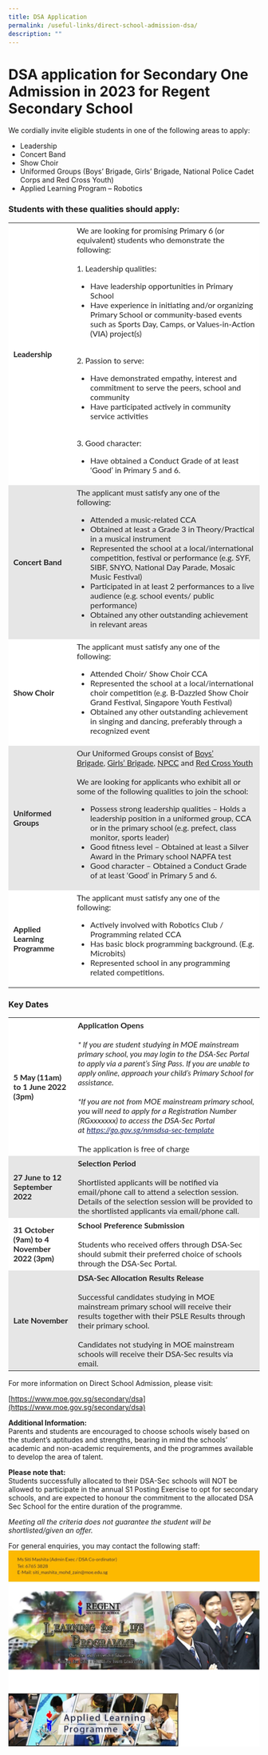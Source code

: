 ```yaml
---
title: DSA Application
permalink: /useful-links/direct-school-admission-dsa/
description: ""
---
```

<h1>DSA application for Secondary One Admission in 2023 for Regent Secondary School</h1>

We cordially invite eligible students in one of the following areas to apply:

*   Leadership
*   Concert Band
*   Show Choir
*   Uniformed Groups (Boys’ Brigade, Girls’ Brigade, National Police Cadet Corps and Red Cross Youth)
*   Applied Learning Program – Robotics

<h3><b>Students with these qualities should apply:</b></h3>


<table style="box-sizing: inherit; border-collapse: collapse; border-spacing: 0px; width: 715.371px; max-width: 100%; color: rgb(34, 34, 34); font-family: Lato, sans-serif; font-size: 16px; font-style: normal; font-variant-ligatures: normal; font-variant-caps: normal; font-weight: 400; letter-spacing: normal; orphans: 2; text-align: start; text-transform: none; white-space: normal; widows: 2; word-spacing: 0px; -webkit-text-stroke-width: 0px; text-decoration-thickness: initial; text-decoration-style: initial; text-decoration-color: initial;"><tbody style="box-sizing: inherit;"><tr style="box-sizing: inherit; background: rgb(255, 255, 255);"><td style="box-sizing: inherit; padding: 5px 10px;"><strong style="box-sizing: inherit; font-weight: bold;">Leadership</strong></td><td style="box-sizing: inherit; padding: 5px 10px;">We are looking for promising Primary 6 (or equivalent) students who demonstrate the following:<br style="box-sizing: inherit;"><br style="box-sizing: inherit;">1. Leadership qualities:<br style="box-sizing: inherit;"><ul style="box-sizing: inherit;"><li style="box-sizing: inherit;">Have leadership opportunities in Primary School</li><li style="box-sizing: inherit;">Have experience in initiating and/or organizing Primary School or community-based events such as Sports Day, Camps, or Values-in-Action (VIA) project(s)</li></ul><br style="box-sizing: inherit;">2. Passion to serve:<br style="box-sizing: inherit;"><ul style="box-sizing: inherit;"><li style="box-sizing: inherit;">Have demonstrated empathy, interest and commitment to serve the peers, school and community</li><li style="box-sizing: inherit;">Have participated actively in community service activities</li></ul><br style="box-sizing: inherit;">3. Good character:<br style="box-sizing: inherit;"><ul style="box-sizing: inherit;"><li style="box-sizing: inherit;">Have obtained a Conduct Grade of at least ‘Good’ in Primary 5 and 6.</li></ul></td></tr><tr style="box-sizing: inherit; background: rgb(230, 230, 230);"><td style="box-sizing: inherit; padding: 5px 10px;"><strong style="box-sizing: inherit; font-weight: bold;">Concert Band</strong></td><td style="box-sizing: inherit; padding: 5px 10px;">The applicant must satisfy any one of the following:<br style="box-sizing: inherit;"><ul style="box-sizing: inherit;"><li style="box-sizing: inherit;">Attended a music-related CCA</li><li style="box-sizing: inherit;">Obtained at least a Grade 3 in Theory/Practical in a musical instrument</li><li style="box-sizing: inherit;">Represented the school at a local/international competition, festival or performance (e.g. SYF, SIBF, SNYO, National Day Parade, Mosaic Music Festival)</li><li style="box-sizing: inherit;">Participated in at least 2 performances to a live audience (e.g. school events/ public performance)</li><li style="box-sizing: inherit;">Obtained any other outstanding achievement in relevant areas</li></ul></td></tr><tr style="box-sizing: inherit; background: rgb(255, 255, 255);"><td style="box-sizing: inherit; padding: 5px 10px;"><strong style="box-sizing: inherit; font-weight: bold;">Show Choir</strong></td><td style="box-sizing: inherit; padding: 5px 10px;">The applicant must satisfy any one of the following:<br style="box-sizing: inherit;"><ul style="box-sizing: inherit;"><li style="box-sizing: inherit;">Attended Choir/ Show Choir CCA</li><li style="box-sizing: inherit;">Represented the school at a local/international choir competition (e.g. B-Dazzled Show Choir Grand Festival, Singapore Youth Festival)</li><li style="box-sizing: inherit;">Obtained any other outstanding achievement in singing and dancing, preferably through a recognized event</li></ul></td></tr><tr style="box-sizing: inherit; background: rgb(230, 230, 230);"><td style="box-sizing: inherit; padding: 5px 10px;"><strong style="box-sizing: inherit; font-weight: bold;">Uniformed Groups</strong></td><td style="box-sizing: inherit; padding: 5px 10px;">Our Uniformed Groups consist of<span>&nbsp;</span><u style="box-sizing: inherit;">Boys’ Brigade</u>,<span>&nbsp;</span><u style="box-sizing: inherit;">Girls’ Brigade</u>,<span>&nbsp;</span><u style="box-sizing: inherit;">NPCC</u><span>&nbsp;</span>and<span>&nbsp;</span><u style="box-sizing: inherit;">Red Cross Youth</u><br style="box-sizing: inherit;"><br style="box-sizing: inherit;">We are looking for applicants who exhibit all or some of the following qualities to join the school:<br style="box-sizing: inherit;"><ul style="box-sizing: inherit;"><li style="box-sizing: inherit;">Possess strong leadership qualities – Holds a leadership position in a uniformed group, CCA or in the primary school (e.g. prefect, class monitor, sports leader)</li><li style="box-sizing: inherit;">Good fitness level – Obtained at least a Silver Award in the Primary school NAPFA test</li><li style="box-sizing: inherit;">Good character – Obtained a Conduct Grade of at least ‘Good’ in Primary 5 and 6.</li></ul></td></tr><tr style="box-sizing: inherit; background: rgb(255, 255, 255);"><td style="box-sizing: inherit; padding: 5px 10px;"><strong style="box-sizing: inherit; font-weight: bold;">Applied Learning Programme</strong></td><td style="box-sizing: inherit; padding: 5px 10px;">The applicant must satisfy any one of the following:<br style="box-sizing: inherit;"><ul style="box-sizing: inherit;"><li style="box-sizing: inherit;">Actively involved with Robotics Club / Programming related CCA</li><li style="box-sizing: inherit;">Has basic block programming background. (E.g. Microbits)</li><li style="box-sizing: inherit;">Represented school in any programming related competitions.</li></ul></td></tr></tbody></table>



### **Key Dates**


<table style="box-sizing: inherit; border-collapse: collapse; border-spacing: 0px; width: 715.371px; max-width: 100%; color: rgb(34, 34, 34); font-family: Lato, sans-serif; font-size: 16px; font-style: normal; font-variant-ligatures: normal; font-variant-caps: normal; font-weight: 400; letter-spacing: normal; orphans: 2; text-align: start; text-transform: none; white-space: normal; widows: 2; word-spacing: 0px; -webkit-text-stroke-width: 0px; text-decoration-thickness: initial; text-decoration-style: initial; text-decoration-color: initial;"><tbody style="box-sizing: inherit;"><tr style="box-sizing: inherit; background: rgb(255, 255, 255);"><td style="box-sizing: inherit; padding: 5px 10px;"><strong style="box-sizing: inherit; font-weight: bold;">5 May (11am) to 1 June 2022 (3pm)</strong></td><td style="box-sizing: inherit; padding: 5px 10px;"><strong style="box-sizing: inherit; font-weight: bold;">Application Opens</strong><br style="box-sizing: inherit;"><br style="box-sizing: inherit;"><em style="box-sizing: inherit;">* If you are student studying in MOE mainstream primary school, you may login to the DSA-Sec Portal to apply via a parent’s Sing Pass. If you are unable to apply online, approach your child’s Primary School for assistance.<br style="box-sizing: inherit;"><br style="box-sizing: inherit;">*If you are not from MOE mainstream primary school, you will need to apply for a Registration Number (RGxxxxxxx) to access the DSA-Sec Portal at<span>&nbsp;</span><a rel="noreferrer noopener" href="https://go.gov.sg/nmsdsa-sec-template" target="_blank" style="box-sizing: inherit; background-color: transparent; transition: all 0.25s ease-in-out 0s; text-decoration: underline; color: rgb(29, 42, 99);">https://go.gov.sg/nmsdsa-sec-template</a></em><br style="box-sizing: inherit;"><br style="box-sizing: inherit;">The application is free of charge</td></tr><tr style="box-sizing: inherit; background: rgb(230, 230, 230);"><td style="box-sizing: inherit; padding: 5px 10px;"><strong style="box-sizing: inherit; font-weight: bold;">27 June to 12 September 2022</strong></td><td style="box-sizing: inherit; padding: 5px 10px;"><strong style="box-sizing: inherit; font-weight: bold;">Selection Period</strong><br style="box-sizing: inherit;"><br style="box-sizing: inherit;">Shortlisted applicants will be notified via email/phone call to attend a selection session. Details of the selection session will be provided to the shortlisted applicants via email/phone call.</td></tr><tr style="box-sizing: inherit; background: rgb(255, 255, 255);"><td style="box-sizing: inherit; padding: 5px 10px;"><strong style="box-sizing: inherit; font-weight: bold;">31 October (9am) to 4 November 2022 (3pm)</strong></td><td style="box-sizing: inherit; padding: 5px 10px;"><strong style="box-sizing: inherit; font-weight: bold;">School Preference Submission</strong><br style="box-sizing: inherit;"><br style="box-sizing: inherit;">Students who received offers through DSA-Sec should submit their preferred choice of schools through the DSA-Sec Portal.</td></tr><tr style="box-sizing: inherit; background: rgb(230, 230, 230);"><td style="box-sizing: inherit; padding: 5px 10px;"><strong style="box-sizing: inherit; font-weight: bold;">Late November</strong></td><td style="box-sizing: inherit; padding: 5px 10px;"><strong style="box-sizing: inherit; font-weight: bold;">DSA-Sec Allocation Results Release</strong><br style="box-sizing: inherit;"><br style="box-sizing: inherit;">Successful candidates studying in MOE mainstream primary school will receive their results together with their PSLE Results through their primary school.<br style="box-sizing: inherit;"><br style="box-sizing: inherit;">Candidates not studying in MOE mainstream schools will receive their DSA-Sec results via email.</td></tr></tbody></table>

For more information on Direct School Admission, please visit:  
  
[https://www.moe.gov.sg/secondary/dsa](https://www.moe.gov.sg/secondary/dsa)

**Additional Information:**  
Parents and students are encouraged to choose schools wisely based on the student’s aptitudes and strengths, bearing in mind the schools’ academic and non-academic requirements, and the programmes available to develop the area of talent.

**Please note that:**  
Students successfully allocated to their DSA-Sec schools will NOT be allowed to participate in the annual S1 Posting Exercise to opt for secondary schools, and are expected to honour the commitment to the allocated DSA Sec School for the entire duration of the programme. 

_Meeting all the criteria does not guarantee the student will be shortlisted/given an offer._

For general enquiries, you may contact the following staff:
![](/images/DSA.jpg)